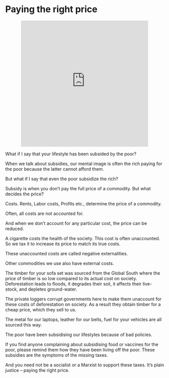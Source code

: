 # Paying the right price
<div style="text-align: center;">
  <iframe
    width="80%"
    height="400"
    src="https://www.youtube.com/embed/WAxRLkZyKpI"
    title="YouTube video player"
    frameborder="0"
    allow="accelerometer; autoplay; clipboard-write; encrypted-media; gyroscope; picture-in-picture; web-share"
    allowfullscreen>
  </iframe>
</div>

What if I say that your lifestyle has been subsided by the poor?

When we talk about subsidies, our mental image is often the rich paying for the poor because the latter cannot afford them.

But what if I say that even the poor subsidize the rich?

Subsidy is when you don’t pay the full price of a commodity. But what decides the price?

Costs. Rents, Labor costs, Profits etc., determine the price of a commodity.

Often, all costs are not accounted for.

And when we don’t account for any particular cost, the price can be reduced.

A cigarette costs the health of the society. This cost is often unaccounted. So we tax it to increase its price to match its true costs.

These unaccounted costs are called negative externalities.

Other commodities we use also have external costs.

The timber for your sofa set was sourced from the Global South where the price of timber is so low compared to its actual cost on society. Deforestation leads to floods, it degrades their soil, it affects their live-stock, and depletes ground-water.

The private loggers corrupt governments here to make them unaccount for these costs of deforestation on society. As a result they obtain timber for a cheap price, which they sell to us.

The metal for our laptops, leather for our belts, fuel for your vehicles are all sourced this way.

The poor have been subsidising our lifestyles because of bad policies.

If you find anyone complaining about subsidising food or vaccines for the poor, please remind them how they have been living off the poor. These subsidies are the symptoms of the missing taxes.

And you need not be a socialist or a Marxist to support these taxes. It’s plain justice – paying the right price.